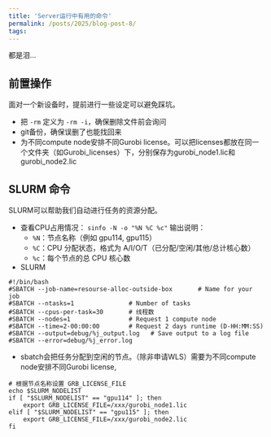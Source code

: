 ```yaml
---
title: 'Server运行中有用的命令'
permalink: /posts/2025/blog-post-8/
tags: 
---
```


都是泪...

## 前置操作

面对一个新设备时，提前进行一些设定可以避免踩坑。
- 把 `-rm` 定义为 `-rm -i`，确保删除文件前会询问
- git备份，确保误删了也能找回来
- 为不同compute node安排不同Gurobi license。可以把licenses都放在同一个文件夹（如Gurobi_licenses）下，分别保存为gurobi_node1.lic和gurobi_node2.lic

## SLURM 命令

SLURM可以帮助我们自动进行任务的资源分配。

- 查看CPU占用情况： `sinfo -N -o "%N %C %c"`
    输出说明：
    - `%N`：节点名称（例如 gpu114, gpu115）
    - `%C`：CPU 分配状态，格式为 A/I/O/T（已分配/空闲/其他/总计核心数）
    - `%c`：每个节点的总 CPU 核心数
- SLURM
```Shell
#!/bin/bash
#SBATCH --job-name=resourse-alloc-outside-box       # Name for your job
#SBATCH --ntasks=1               # Number of tasks
#SBATCH --cpus-per-task=30       # 线程数
#SBATCH --nodes=1				 # Request 1 compute node
#SBATCH --time=2-00:00:00        # Request 2 days runtime (D-HH:MM:SS)
#SBATCH --output=debug/%j_output.log   # Save output to a log file
#SBATCH --error=debug/%j_error.log
```
- sbatch会把任务分配到空闲的节点。（除非申请WLS）需要为不同compute node安排不同Gurobi license,

```Shell
# 根据节点名称设置 GRB_LICENSE_FILE
echo $SLURM_NODELIST
if [ "$SLURM_NODELIST" == "gpu114" ]; then
    export GRB_LICENSE_FILE=/xxx/gurobi_node1.lic
elif [ "$SLURM_NODELIST" == "gpu115" ]; then
    export GRB_LICENSE_FILE=/xxx/gurobi_node2.lic
fi
```
